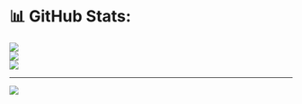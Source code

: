 # 📊 GitHub Stats:
![](https://github-readme-stats.vercel.app/api?username=S-reyapandey&theme=dark&hide_border=false&include_all_commits=false&count_private=false)<br/>
![](https://github-readme-streak-stats.herokuapp.com/?user=S-reyapandey&theme=dark&hide_border=false)<br/>
![](https://github-readme-stats.vercel.app/api/top-langs/?username=S-reyapandey&theme=dark&hide_border=false&include_all_commits=false&count_private=false&layout=compact)

---
[![](https://visitcount.itsvg.in/api?id=S-reyapandey&icon=0&color=0)](https://visitcount.itsvg.in)

<!-- Proudly created with GPRM ( https://gprm.itsvg.in ) -->
